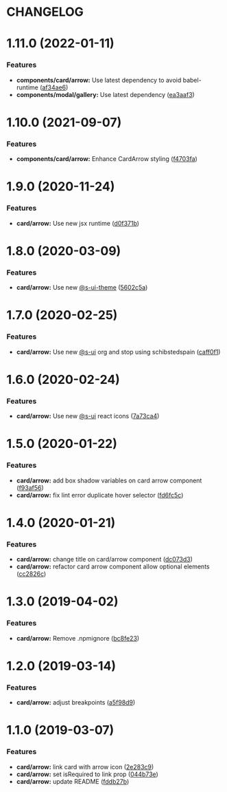 # CHANGELOG

# 1.11.0 (2022-01-11)


### Features

* **components/card/arrow:** Use latest dependency to avoid babel-runtime ([af34ae6](https://github.com/SUI-Components/adevinta-spain-components/commit/af34ae6a76049c3a27c15470f8ef65b512686053))
* **components/modal/gallery:** Use latest dependency ([ea3aaf3](https://github.com/SUI-Components/adevinta-spain-components/commit/ea3aaf3ebdca72e5be0e4388e8c8db4ddc7bd2f7))



# 1.10.0 (2021-09-07)


### Features

* **components/card/arrow:** Enhance CardArrow styling ([f4703fa](https://github.com/SUI-Components/adevinta-spain-components/commit/f4703fa07f8ead09ab9de7eb34cacbaf0c715194))



# 1.9.0 (2020-11-24)


### Features

* **card/arrow:** Use new jsx runtime ([d0f371b](https://github.com/SUI-Components/adevinta-spain-components/commit/d0f371b5c36968a1f3f483b159048b24e4389593))



# 1.8.0 (2020-03-09)


### Features

* **card/arrow:** Use new [@s-ui-theme](https://github.com/s-ui-theme) ([5602c5a](https://github.com/SUI-Components/adevinta-spain-components/commit/5602c5a1141428fb4a91525b5255fa7e320effe0))



# 1.7.0 (2020-02-25)


### Features

* **card/arrow:** Use new [@s-ui](https://github.com/s-ui) org and stop using schibstedspain ([caff0f1](https://github.com/SUI-Components/adevinta-spain-components/commit/caff0f13e57e67e466e60d00d0be339203441fd9))



# 1.6.0 (2020-02-24)


### Features

* **card/arrow:** Use new [@s-ui](https://github.com/s-ui) react icons ([7a73ca4](https://github.com/SUI-Components/adevinta-spain-components/commit/7a73ca4dbc6700877fae93b81dbcf32637a9e8e8))



# 1.5.0 (2020-01-22)


### Features

* **card/arrow:** add box shadow variables on card arrow component ([f93af56](https://github.com/SUI-Components/adevinta-spain-components/commit/f93af568c04c6e92eb24213425397deeb47ee043))
* **card/arrow:** fix lint error duplicate hover selector ([fd6fc5c](https://github.com/SUI-Components/adevinta-spain-components/commit/fd6fc5c66a929badb8b93746b46afea604445d89))



# 1.4.0 (2020-01-21)


### Features

* **card/arrow:** change title on card/arrow component ([dc073d3](https://github.com/SUI-Components/adevinta-spain-components/commit/dc073d317367113ca3c3f06fea365bafc9333aca))
* **card/arrow:** refactor card arrow component allow optional elements ([cc2826c](https://github.com/SUI-Components/adevinta-spain-components/commit/cc2826cc956c4e1888ed651c7f4b0ad8a9fc7d58))



# 1.3.0 (2019-04-02)


### Features

* **card/arrow:** Remove .npmignore ([bc8fe23](https://github.com/SUI-Components/adevinta-spain-components/commit/bc8fe23f68ecb777d13c1552828d7dff74281e8c))



# 1.2.0 (2019-03-14)


### Features

* **card/arrow:** adjust breakpoints ([a5f98d9](https://github.com/SUI-Components/adevinta-spain-components/commit/a5f98d9191512e7fed275370e61c3073ed686094))



# 1.1.0 (2019-03-07)


### Features

* **card/arrow:** link card with arrow icon ([2e283c9](https://github.com/SUI-Components/adevinta-spain-components/commit/2e283c9a6c25c92228d5f9b73273ad0544f32584))
* **card/arrow:** set isRequired to link prop ([044b73e](https://github.com/SUI-Components/adevinta-spain-components/commit/044b73ea86762d92eb5035142491b9e24bd7ef88))
* **card/arrow:** update README ([fddb27b](https://github.com/SUI-Components/adevinta-spain-components/commit/fddb27b6015580a3dce8ae1c6c8d6ce8340ff410))




